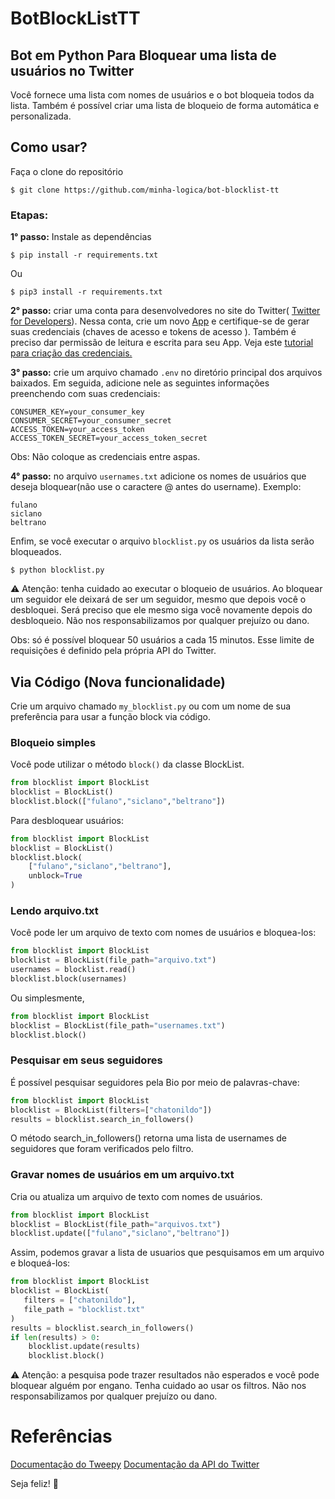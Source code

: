 # BotBlockListTT
## Bot em Python Para Bloquear uma lista de usuários no Twitter

Você fornece uma lista com nomes de usuários e o bot bloqueia todos da lista. Também é 
possível criar uma lista de bloqueio de forma automática e personalizada.

## Como usar?

   Faça o clone do repositório
```
$ git clone https://github.com/minha-logica/bot-blocklist-tt
```
### Etapas:

   **1° passo:** Instale as dependências
```
$ pip install -r requirements.txt
```
Ou
```
$ pip3 install -r requirements.txt
```


   
   **2° passo:** criar uma conta para desenvolvedores no site do Twitter(
[Twitter for Developers](https://developer.twitter.com/en/apply-for-access)). Nessa conta, crie um novo [App](http://dev.twitter.com/apps) e
certifique-se de gerar suas credenciais (chaves de acesso e tokens de acesso ). Também é preciso dar permissão de leitura e escrita para seu App.
Veja este [tutorial para criação das credenciais.](https://medium.com/programadores-ajudando-programadores/api-do-twitter-criando-o-app-e-obtendo-os-tokens-28ef3e2a281c) 
 
   **3° passo:** crie um arquivo chamado `.env` no diretório principal dos arquivos baixados. Em seguida, adicione nele
as seguintes informações preenchendo com suas credenciais:

```
CONSUMER_KEY=your_consumer_key
CONSUMER_SECRET=your_consumer_secret
ACCESS_TOKEN=your_access_token
ACCESS_TOKEN_SECRET=your_access_token_secret 
```
Obs: Não coloque as credenciais entre aspas.

   **4° passo:**  no arquivo `usernames.txt` adicione os nomes de usuários que deseja bloquear(não 
use o caractere @ antes do username).
Exemplo:
```
fulano
siclano
beltrano
```

Enfim, se você executar o arquivo ```blocklist.py``` 
os usuários da lista serão bloqueados.
```
$ python blocklist.py
```
:warning: Atenção: tenha cuidado ao executar o bloqueio
de usuários. Ao bloquear um seguidor ele deixará 
de ser um seguidor, mesmo que depois você o 
desbloquei. Será preciso que ele mesmo siga você 
novamente depois do desbloqueio. Não nos responsabilizamos por qualquer prejuízo 
ou dano.

Obs: só é possível bloquear 50 usuários a cada 15 minutos. 
Esse limite de requisições é definido pela própria API do Twitter.

## Via Código (Nova funcionalidade)
Crie um arquivo chamado `my_blocklist.py` ou com um nome
de sua preferência para usar a função block via código.
### Bloqueio simples
Você pode utilizar o método `block()` da classe
BlockList. 
```python
from blocklist import BlockList
blocklist = BlockList()
blocklist.block(["fulano","siclano","beltrano"])
```
Para desbloquear usuários:
```python
from blocklist import BlockList
blocklist = BlockList()
blocklist.block(
    ["fulano","siclano","beltrano"],
    unblock=True    
)
```
### Lendo arquivo.txt
Você pode ler um arquivo de texto com nomes de usuários
e bloquea-los:
```python
from blocklist import BlockList
blocklist = BlockList(file_path="arquivo.txt")
usernames = blocklist.read()
blocklist.block(usernames)
```
Ou simplesmente,
```python
from blocklist import BlockList
blocklist = BlockList(file_path="usernames.txt")
blocklist.block()
```
### Pesquisar em seus seguidores
É possível pesquisar seguidores pela Bio
por meio de palavras-chave:
```python
from blocklist import BlockList
blocklist = BlockList(filters=["chatonildo"])
results = blocklist.search_in_followers()             
```
O método search_in_followers() retorna uma
lista de usernames de seguidores que foram verificados 
pelo filtro.

### Gravar nomes de usuários em um arquivo.txt
Cria ou atualiza um arquivo de texto com nomes 
de usuários.
```python
from blocklist import BlockList
blocklist = BlockList(file_path="arquivos.txt")
blocklist.update(["fulano","siclano","beltrano"])
```
Assim, podemos gravar a lista de usuarios
que pesquisamos em um arquivo e bloqueá-los:
```python
from blocklist import BlockList
blocklist = BlockList(
   filters = ["chatonildo"],
   file_path = "blocklist.txt"
)
results = blocklist.search_in_followers() 
if len(results) > 0:
    blocklist.update(results) 
    blocklist.block()          
```
:warning: Atenção: a pesquisa pode trazer resultados 
não esperados e você pode bloquear alguém 
por engano. Tenha cuidado ao usar os filtros.
Não nos responsabilizamos por qualquer prejuízo 
ou dano.

# Referências
[Documentação do Tweepy](https://docs.tweepy.org/en/stable/client.html)
[Documentação da API do Twitter](https://developer.twitter.com/en/docs/twitter-api)

Seja feliz! 🙂
